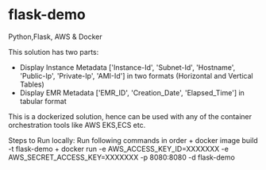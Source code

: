 # flask-demo
Python,Flask, AWS &amp; Docker

This solution has two parts:

+ Display Instance Metadata ['Instance-Id', 'Subnet-Id', 'Hostname', 'Public-Ip', 'Private-Ip', 'AMI-Id'] in two formats (Horizontal and Vertical Tables)
+ Display EMR Metadata ['EMR_ID', 'Creation_Date', 'Elapsed_Time'] in tabular format

This is a dockerized solution, hence can be used with any of the container orchestration tools like AWS EKS,ECS etc.

Steps to Run locally:
    Run following commands in order
        + docker image build -t flask-demo
        + docker run -e AWS_ACCESS_KEY_ID=XXXXXXX -e AWS_SECRET_ACCESS_KEY=XXXXXXX -p 8080:8080 -d flask-demo